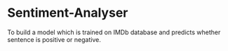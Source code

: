 # Sentiment-Analyser
To build a model which is trained on IMDb database and predicts whether sentence is positive or negative.

